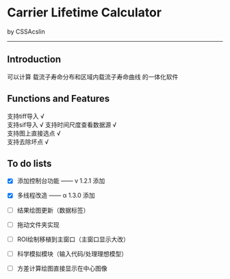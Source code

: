 # Carrier Lifetime Calculator
 by CSSAcslin
___
## Introduction  

可以计算
载流子寿命分布和区域内载流子寿命曲线
的一体化软件

## Functions and Features  

支持tiff导入 √  
支持sif导入 √ 
支持时间尺度查看数据源 √  
支持图上直接选点 √  
支持去除坏点 √  



## To do lists
- [x] 添加控制台功能 —— v 1.2.1 添加    
- [x] 多线程改造  —— α 1.3.0 添加  
- [ ] 结果绘图更新（数据标签）  
- [ ] 拖动文件夹实现  
- [ ] ROI绘制移植到主窗口（主窗口显示大改）  
- [ ] 科学模拟模块（输入代码/处理理想模型）  
- [ ] 方差计算绘图直接显示在中心图像  


 

